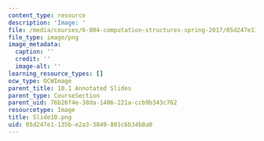 ```yaml
---
content_type: resource
description: 'Image: '
file: /media/courses/6-004-computation-structures-spring-2017/05d247e1135be2a33849801c6b34b8a0_Slide10.png
file_type: image/png
image_metadata:
  caption: ''
  credit: ''
  image-alt: ''
learning_resource_types: []
ocw_type: OCWImage
parent_title: 10.1 Annotated Slides
parent_type: CourseSection
parent_uid: 76b26f4e-38da-1486-221a-ccb9b343c762
resourcetype: Image
title: Slide10.png
uid: 05d247e1-135b-e2a3-3849-801c6b34b8a0
---
```


